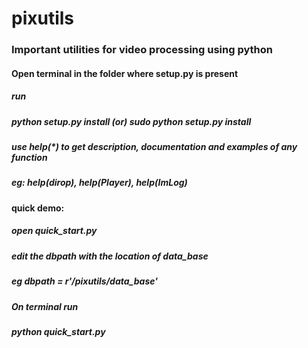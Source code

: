 # pixutils
### Important utilities for video processing using python 

#### Open terminal in the folder where setup.py is present 
##### run
##### python setup.py install (or) sudo python setup.py install
##### use help(*) to get description, documentation and examples of any function
##### eg: help(dirop), help(Player), help(ImLog)

#### quick demo:
##### open quick_start.py 
##### edit the dbpath with the location of data_base
##### eg dbpath = r'/pixutils/data_base'
##### On terminal run
##### python quick_start.py

